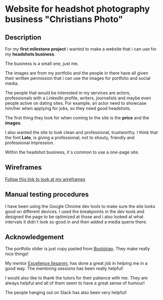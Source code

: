 # Website for headshot photography business "Christians Photo"

## Description

For my **first milestone project** i wanted to make a website that i can use for my **headshots business**. 

The business is a small one, just me.

The images are from my portfolio and the people in there have all given their written permission that i can use the images for portfolio and social media.  

The people that would be interested in my services are actors, professionals with a LinkedIn profile, writers, journalists and maybe even people active on dating sites. For example, an actor need to showcase him/her when applying for jobs, so they need good headshots. 

The first thing they look for when coming to the site is the **price** and the **images**. 

I also wanted the site to look clean and professional, trustworthy. I think that the font **Lato**, is giving a professional, not to shouty, friendly and professional impression.

Within the headshot business, it´s common to use a one-page site.

## Wireframes

[Follow this link to look at my wireframes](https://xd.adobe.com/view/a0422fe8-1a03-4167-9142-6dcc7f854fcb-f511/)

## Manual testing procedures

I have been using the Google Chrome dev tools to make sure the site looks good on different devices. I used the breakpoints in the dev tools and designed the page to be optimized at those and i also looked at what intervals it didn´t look so good in and then added a media querie there.

## Acknowledgement

The portfolio slider is just copy pasted from [Bootstrap](https://getbootstrap.com/docs/4.5/components/carousel/). They make really nice things!

My mentor [Excellence Ilesanmi](https://github.com/lon-io), has done a great job in helping me in a good way. The mentoring sessions has been really helpful!

I would also like to thank the tutors for their patience with me. They are always helpful and all of them seem to have a great sense of humour!

The people hanging out on Slack has also been very helpful!
  
 


